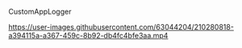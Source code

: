 CustomAppLogger

https://user-images.githubusercontent.com/63044204/210280818-a394115a-a367-459c-8b92-db4fc4bfe3aa.mp4

